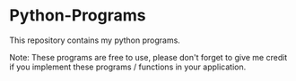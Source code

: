 # Python-Programs
This repository contains my python programs. 

Note: These programs are free to use, please don't forget to give me credit if you implement these programs / functions in your application. 
